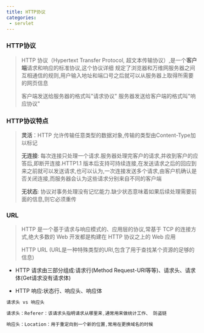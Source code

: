 ```yaml
---
title: HTTP协议
categories:
 - servlet
---
```


### HTTP协议

> HTTP 协议（Hypertext Transfer Protocol, 超文本传输协议）,是一个**客户端**请求和响应的标准协议,这个协议详细
规定了浏览器和万维网服务器之间互相通信的规则,用户输入地址和端口号之后就可以从服务器上取得所需要的网页信息
> 
> 客户端发送给服务器的格式叫"请求协议"  服务器发送给客户端的格式叫"响应协议"

### HTTP协议特点

> **灵活**：HTTP 允许传输任意类型的数据对象,传输的类型由Content-Type加以标记
> 
> **无连接**: 每次连接只处理一个请求.服务器处理完客户的请求,并收到客户的应答后,即断开连接.HTTP1.1 版本后支持可持续连接,在发送请求之后的回应到来之前就可以发送请求,也可以认为,一次连接发送多个请求,由客户机确认是否关闭连接,而服务器会认为这些请求分别来自不同的客户端
> 
> **无状态**: 协议对事务处理没有记忆能力.缺少状态意味着如果后续处理需要前面的信息,则它必须重传

### URL

> HTTP 是一个基于请求与响应模式的、应用层的协议,常基于 TCP 的连接方式,绝大多数的 Web 开发都是构建在 HTTP 协议之上的 Web 应用
> 
> HTTP URL (URL是一种特殊类型的URI,包含了用于查找某个资源的足够的信息)

- HTTP 请求由三部分组成:请求行(Method Request-URI等等)、请求头、请求体(Get请求没有请求体)

- HTTP 响应:状态行、响应头、响应体

```java
请求头 vs 响应头

请求头：Referer：该请求头指明请求从哪里来,通常用来做统计工作、 防盗链

响应头：Location：用于重定向到一个新的位置,常用在更换域名的时候

```








